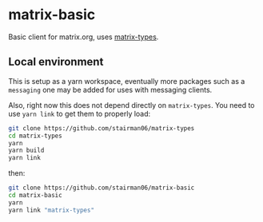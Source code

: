 # matrix-basic
Basic client for matrix.org, uses [matrix-types](https://github.com/stairman06/matrix-types).

## Local environment
This is setup as a yarn workspace, eventually more packages such as a `messaging` one may be added for uses with messaging clients.

Also, right now this does not depend directly on `matrix-types`. You need to use `yarn link` to get them to properly load:
```sh
git clone https://github.com/stairman06/matrix-types
cd matrix-types
yarn
yarn build
yarn link
```
then:
```sh
git clone https://github.com/stairman06/matrix-basic
cd matrix-basic
yarn
yarn link "matrix-types"
```